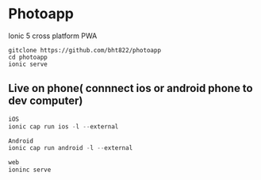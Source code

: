 # Photoapp
Ionic 5 cross platform PWA 
````
gitclone https://github.com/bht822/photoapp
cd photoapp
ionic serve
````
## Live on phone( connnect ios or android phone to dev computer)
```javascript
iOS
ionic cap run ios -l --external 
```
```javascript
Android
ionic cap run android -l --external
````
```javascript
web
ioninc serve 
```
